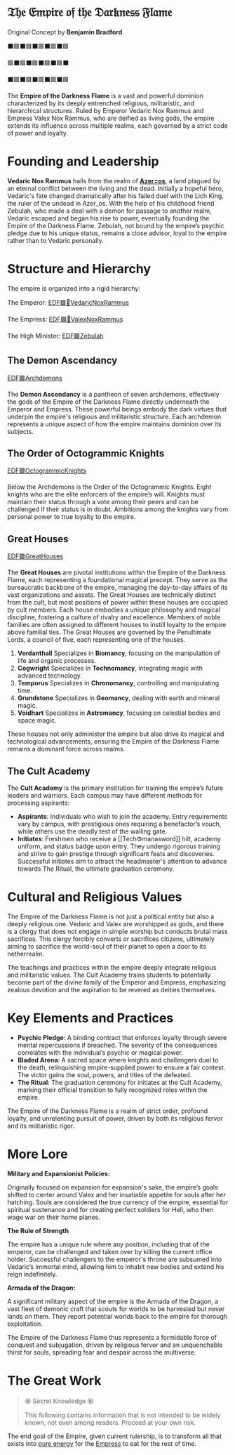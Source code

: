 # 𝔗𝔥𝔢 𝔈𝔪𝔭𝔦𝔯𝔢 𝔬𝔣 𝔱𝔥𝔢 𝔇𝔞𝔯𝔨𝔫𝔢𝔰𝔰 𝔉𝔩𝔞𝔪𝔢
Original Concept by **Benjamin Bradford**.

⬛🟩⬛🟩⬛🟩⬛🟩⬛🟩

🟩⬛🟩⬛🟩⬛🟩⬛🟩⬛

⬛🟩⬛🟩⬛🟩⬛🟩⬛🟩

The **Empire of the Darkness Flame** is a vast and powerful dominion characterized by its deeply entrenched religious, militaristic, and hierarchical structures. Ruled by Emperor Vedaric Nox Rammus and Empress Valex Nox Rammus, who are deified as living gods, the empire extends its influence across multiple realms, each governed by a strict code of power and loyalty.

# Founding and Leadership

**Vedaric Nox Rammus** hails from the realm of **[Azer=os](🌐Azer=os.md)**, a land plagued by an eternal conflict between the living and the dead. Initially a hopeful hero, Vedaric's fate changed dramatically after his failed duel with the Lich King, the ruler of the undead in Azer_os. With the help of his childhood friend Zebulah, who made a deal with a demon for passage to another realm, Vedaric escaped and began his rise to power, eventually founding the Empire of the Darkness Flame. Zebulah, not bound by the empire’s psychic pledge due to his unique status, remains a close advisor, loyal to the empire rather than to Vedaric personally.


# Structure and Hierarchy

The empire is organized into a rigid hierarchy:

The Emperor: [EDF🟩👑VedaricNoxRammus](EDF🟩👑VedaricNoxRammus.md)

The Empress: [EDF🟩👑ValexNoxRammus](EDF🟩👑ValexNoxRammus.md)

The High Minister: [EDF🟩Zebulah](EDF🟩Zebulah.md)


## The Demon Ascendancy
[EDF🟩Archdemons](EDF🟩Archdemons.md)

The **Demon Ascendancy** is a pantheon of seven archdemons, effectively the gods of the Empire of the Darkness Flame directly underneath the Emperor and Empress. These powerful beings embody the dark virtues that underpin the empire's religious and militaristic structure. Each archdemon represents a unique aspect of how the empire maintains dominion over its subjects.

## The Order of Octogrammic Knights
[EDF🟩OctogrammicKnights](EDF🟩OctogrammicKnights.md)

Below the Archdemons is the Order of the Octogrammic Knights. Eight knights who are the elite enforcers of the empire’s will. Knights must maintain their status through a vote among their peers and can be challenged if their status is in doubt. Ambitions among the knights vary from personal power to true loyalty to the empire.

## Great Houses
[EDF🟩GreatHouses](EDF🟩GreatHouses.md)

The **Great Houses** are pivotal institutions within the Empire of the Darkness Flame, each representing a foundational magical precept. They serve as the bureaucratic backbone of the empire, managing the day-to-day affairs of its vast organizations and assets. The Great Houses are technically distinct from the cult, but most positions of power within these houses are occupied by cult members. Each house embodies a unique philosophy and magical discipline, fostering a culture of rivalry and excellence. Members of noble families are often assigned to different houses to instill loyalty to the empire above familial ties. The Great Houses are governed by the Penultimate Lords, a council of five, each representing one of the houses.

1. **Verdanthall** Specializes in **Biomancy**, focusing on the manipulation of life and organic processes.
2. **Cogwright** Specializes in **Technomancy**, integrating magic with advanced technology.
3. **Temporus** Specializes in **Chronomancy**, controlling and manipulating time.
4. **Grundstone** Specializes in **Geomancy**, dealing with earth and mineral magic.
5. **Voidhart** Specializes in **Astromancy**, focusing on celestial bodies and space magic.

These houses not only administer the empire but also drive its magical and technological advancements, ensuring the Empire of the Darkness Flame remains a dominant force across realms.

## The Cult Academy
The **Cult Academy** is the primary institution for training the empire’s future leaders and warriors. Each campus may have different methods for processing aspirants:

- **Aspirants**: Individuals who wish to join the academy. Entry requirements vary by campus, with prestigious ones requiring a benefactor’s vouch, while others use the deadly test of the wailing gate.
- **Initiates**: Freshmen who receive a [[Tech⚙manasword]] hilt, academy uniform, and status badge upon entry. They undergo rigorous training and strive to gain prestige through significant feats and discoveries. Successful initiates aim to attract the headmaster's attention to advance towards The Ritual, the ultimate graduation ceremony.

# Cultural and Religious Values

The Empire of the Darkness Flame is not just a political entity but also a deeply religious one. Vedaric and Valex are worshipped as gods, and there is a clergy that does not engage in simple worship but conducts brutal mass sacrifices. This clergy forcibly converts or sacrifices citizens, ultimately aiming to sacrifice the world-soul of their planet to open a door to its netherrealm.

The teachings and practices within the empire deeply integrate religious and militaristic values. The Cult Academy trains students to potentially become part of the divine family of the Emperor and Empress, emphasizing zealous devotion and the aspiration to be revered as deities themselves.

# Key Elements and Practices

- **Psychic Pledge**: A binding contract that enforces loyalty through severe mental repercussions if breached. The severity of the consequences correlates with the individual’s psychic or magical power.
- **Bladed Arena**: A sacred space where knights and challengers duel to the death, relinquishing empire-supplied power to ensure a fair contest. The victor gains the soul, powers, and titles of the defeated.
- **The Ritual**: The graduation ceremony for initiates at the Cult Academy, marking their official transition to fully recognized roles within the empire.

The Empire of the Darkness Flame is a realm of strict order, profound loyalty, and unrelenting pursuit of power, driven by both its religious fervor and its militaristic rigor.

# More Lore
**Military and Expansionist Policies:**

Originally focused on expansion for expansion's sake, the empire’s goals shifted to center around Valex and her insatiable appetite for souls after her hatching. Souls are considered the true currency of the empire, essential for spiritual sustenance and for creating perfect soldiers for Hell, who then wage war on their home planes.

**The Rule of Strength**

The empire has a unique rule where any position, including that of the emperor, can be challenged and taken over by killing the current office holder. Successful challengers to the emperor's throne are subsumed into Vedaric’s immortal mind, allowing him to inhabit new bodies and extend his reign indefinitely.

**Armada of the Dragon:**

A significant military aspect of the empire is the Armada of the Dragon, a vast fleet of demonic craft that scouts for worlds to be harvested but never lands on them. They report potential worlds back to the empire for thorough exploitation.

The Empire of the Darkness Flame thus represents a formidable force of conquest and subjugation, driven by religious fervor and an unquenchable thirst for souls, spreading fear and despair across the multiverse.

# The Great Work
> ㊙️ Secret Knowledge ㊙️
> 
> This following contains information that is not intended to be widely known, not even among readers. Proceed at your own risk.

The end goal of the Empire, given current rulership, is to transform all that exists into [ pure energy](✨PureEnergy✨.md) for the [Empress](EDF🟩👑ValexNoxRammus.md) to eat for the rest of time.